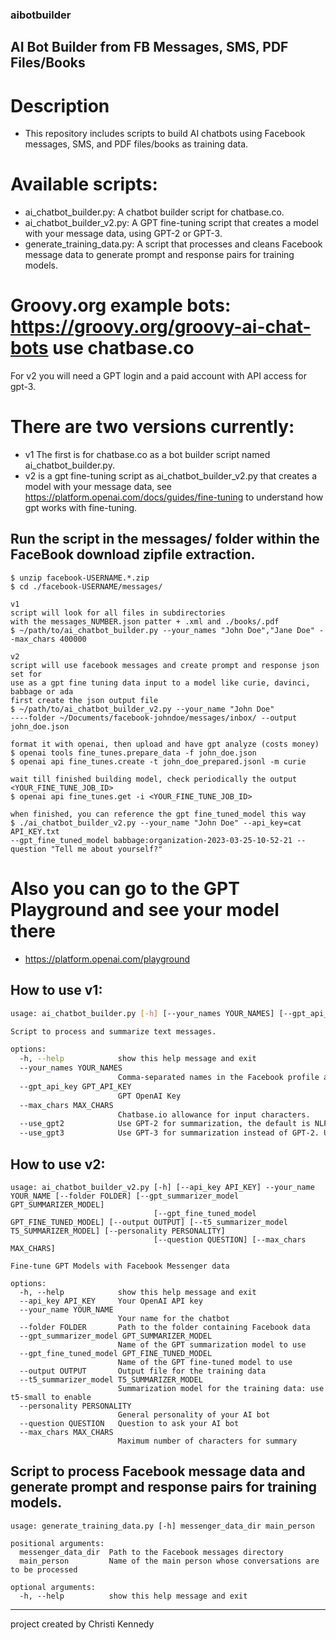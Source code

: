 ### aibotbuilder

## AI Bot Builder from FB Messages, SMS, PDF Files/Books

# Description
- This repository includes scripts to build AI chatbots using Facebook messages, SMS, and PDF files/books as training data.

# Available scripts:
- ai_chatbot_builder.py: A chatbot builder script for chatbase.co.
- ai_chatbot_builder_v2.py: A GPT fine-tuning script that creates a model with your message data, using GPT-2 or GPT-3.
- generate_training_data.py: A script that processes and cleans Facebook message data to generate prompt and response pairs for training models.


# Groovy.org example bots: https://groovy.org/groovy-ai-chat-bots use chatbase.co

For v2 you will need a GPT login and a paid account with API access for gpt-3.

# There are two versions currently:
- v1 The first is for chatbase.co as a bot builder script named ai_chatbot_builder.py.
- v2 is a gpt fine-tuning script as ai_chatbot_builder_v2.py that creates a model with your message data,
  see https://platform.openai.com/docs/guides/fine-tuning to understand how gpt works with fine-tuning.

## Run the script in the messages/ folder within the FaceBook download zipfile extraction.

```
$ unzip facebook-USERNAME.*.zip
$ cd ./facebook-USERNAME/messages/

v1
script will look for all files in subdirectories
with the messages_NUMBER.json patter + .xml and ./books/.pdf
$ ~/path/to/ai_chatbot_builder.py --your_names "John Doe","Jane Doe" --max_chars 400000

v2
script will use facebook messages and create prompt and response json set for
use as a gpt fine tuning data input to a model like curie, davinci, babbage or ada
first create the json output file
$ ~/path/to/ai_chatbot_builder_v2.py --your_name "John Doe"
----folder ~/Documents/facebook-johndoe/messages/inbox/ --output john_doe.json

format it with openai, then upload and have gpt analyze (costs money)
$ openai tools fine_tunes.prepare_data -f john_doe.json
$ openai api fine_tunes.create -t john_doe_prepared.jsonl -m curie

wait till finished building model, check periodically the output <YOUR_FINE_TUNE_JOB_ID>
$ openai api fine_tunes.get -i <YOUR_FINE_TUNE_JOB_ID>

when finished, you can reference the gpt fine_tuned_model this way
$ ./ai_chatbot_builder_v2.py --your_name "John Doe" --api_key=cat API_KEY.txt
--gpt_fine_tuned_model babbage:organization-2023-03-25-10-52-21 --question "Tell me about yourself?"
```

# Also you can go to the GPT Playground and see your model there
- https://platform.openai.com/playground


## How to use v1:

```bash
usage: ai_chatbot_builder.py [-h] [--your_names YOUR_NAMES] [--gpt_api_key GPT_API_KEY] [--max_chars MAX_CHARS] [--use_gpt2] [--use_gpt3]

Script to process and summarize text messages.

options:
  -h, --help            show this help message and exit
  --your_names YOUR_NAMES
                        Comma-separated names in the Facebook profile and messages to use.
  --gpt_api_key GPT_API_KEY
                        GPT OpenAI Key
  --max_chars MAX_CHARS
                        Chatbase.io allowance for input characters.
  --use_gpt2            Use GPT-2 for summarization, the default is NLP (fast).
  --use_gpt3            Use GPT-3 for summarization instead of GPT-2. Use your API Key

```

## How to use v2:

```
usage: ai_chatbot_builder_v2.py [-h] [--api_key API_KEY] --your_name YOUR_NAME [--folder FOLDER] [--gpt_summarizer_model GPT_SUMMARIZER_MODEL]
                                [--gpt_fine_tuned_model GPT_FINE_TUNED_MODEL] [--output OUTPUT] [--t5_summarizer_model T5_SUMMARIZER_MODEL] [--personality PERSONALITY]
                                [--question QUESTION] [--max_chars MAX_CHARS]

Fine-tune GPT Models with Facebook Messenger data

options:
  -h, --help            show this help message and exit
  --api_key API_KEY     Your OpenAI API key
  --your_name YOUR_NAME
                        Your name for the chatbot
  --folder FOLDER       Path to the folder containing Facebook data
  --gpt_summarizer_model GPT_SUMMARIZER_MODEL
                        Name of the GPT summarization model to use
  --gpt_fine_tuned_model GPT_FINE_TUNED_MODEL
                        Name of the GPT fine-tuned model to use
  --output OUTPUT       Output file for the training data
  --t5_summarizer_model T5_SUMMARIZER_MODEL
                        Summarization model for the training data: use t5-small to enable
  --personality PERSONALITY
                        General personality of your AI bot
  --question QUESTION   Question to ask your AI bot
  --max_chars MAX_CHARS
                        Maximum number of characters for summary
```


## Script to process Facebook message data and generate prompt and response pairs for training models.

```
usage: generate_training_data.py [-h] messenger_data_dir main_person

positional arguments:
  messenger_data_dir  Path to the Facebook messages directory
  main_person         Name of the main person whose conversations are to be processed

optional arguments:
  -h, --help          show this help message and exit
```

---
project created by Christi Kennedy
